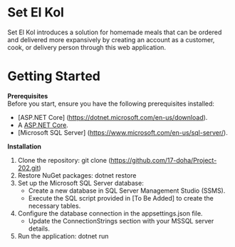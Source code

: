 Set El Kol  
===========  

Set El Kol introduces a solution for homemade meals that can be ordered and delivered more expansively by creating an account as a customer, cook, or delivery person through this web application.  

Getting Started  
===========  

**Prerequisites**  
Before you start, ensure you have the following prerequisites installed:

   * [ASP.NET Core] (https://dotnet.microsoft.com/en-us/download).
   * A [ASP.NET Core]([http://example.com](https://dotnet.microsoft.com/en-us/download)).
   * [Microsoft SQL Server] (https://www.microsoft.com/en-us/sql-server/).

**Installation**

1. Clone the repository: git clone (https://github.com/17-doha/Project-202.git)
2. Restore NuGet packages: dotnet restore
3. Set up the Microsoft SQL Server database:
   * Create a new database in SQL Server Management Studio (SSMS).
   * Execute the SQL script provided in [To Be Added] to create the necessary tables.
4. Configure the database connection in the appsettings.json file.
   * Update the ConnectionStrings section with your MSSQL server details.
6. Run the application: dotnet run
